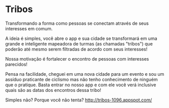 # Tribos

Transformando a forma como pessoas se conectam através de seus interesses em comum.

A ideia é simples, você abre o app e sua cidade se transformará em uma grande e inteligente mapeadora de turmas (as chamadas "tribos") que poderão até mesmo serem filtradas de acordo com seus interesses!

Nossa motivação é fortalecer o encontro de pessoas com interesses parecidos!

Pensa na facilidade, cheguei em uma nova cidade para um evento e sou um assíduo praticante de ciclismo mas não tenho conhecimento de ninguém que o pratique. Basta entrar no nosso app e com ele você verá inclusive quais são as datas dos encontros dessa tribo!

Simples não? Porque você não tenta? http://tribos-1096.appspot.com/